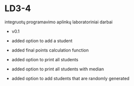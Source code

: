 # LD3-4
integruotų programavimo aplinkų laboratoriniai darbai
- v0.1

- added option to add a student
- added final points calculation function
- added option to print all students
- added option to print all  students with median
- added option to add students that are randomly generated
